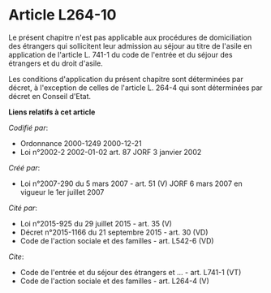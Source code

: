 # Article L264-10

Le présent chapitre n'est pas applicable aux procédures de domiciliation des étrangers qui sollicitent leur admission au
séjour au titre de l'asile en application de l'article L. 741-1 du code de l'entrée et du séjour des étrangers et du droit
d'asile. 

Les conditions d'application du présent chapitre sont déterminées par décret, à l'exception de celles de l'article L. 264-4
qui sont déterminées par décret en Conseil d'Etat.

**Liens relatifs à cet article**

_Codifié par_:

  - Ordonnance 2000-1249 2000-12-21
  - Loi n°2002-2 2002-01-02 art. 87 JORF 3 janvier 2002

_Créé par_:

  - Loi n°2007-290 du 5 mars 2007 - art. 51 (V) JORF 6 mars 2007 en vigueur le 1er juillet 2007

_Cité par_:

  - Loi n°2015-925 du 29 juillet 2015 - art. 35 (V)
  - Décret n°2015-1166 du 21 septembre 2015 - art. 30 (VD)
  - Code de l'action sociale et des familles - art. L542-6 (VD)

_Cite_:

  - Code de l'entrée et du séjour des étrangers et ... - art. L741-1 (VT)
  - Code de l'action sociale et des familles - art. L264-4 (V)
